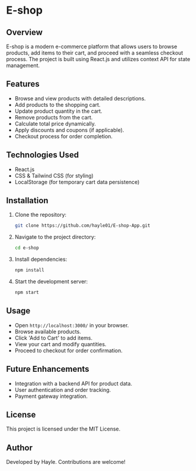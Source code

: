 # E-shop

## Overview

E-shop is a modern e-commerce platform that allows users to browse products, add items to their cart, and proceed with a seamless checkout process. The project is built using React.js and utilizes context API for state management.

## Features

- Browse and view products with detailed descriptions.
- Add products to the shopping cart.
- Update product quantity in the cart.
- Remove products from the cart.
- Calculate total price dynamically.
- Apply discounts and coupons (if applicable).
- Checkout process for order completion.

## Technologies Used

- React.js
- CSS & Tailwind CSS (for styling)
- LocalStorage (for temporary cart data persistence)

## Installation

1. Clone the repository:

   ```sh
   git clone https://github.com/hayle01/E-shop-App.git
   ```

2. Navigate to the project directory:

   ```sh
   cd e-shop
   ```

3. Install dependencies:

   ```sh
   npm install
   ```

4. Start the development server:

   ```sh
   npm start
   ```

## Usage

- Open `http://localhost:3000/` in your browser.
- Browse available products.
- Click 'Add to Cart' to add items.
- View your cart and modify quantities.
- Proceed to checkout for order confirmation.

## Future Enhancements

- Integration with a backend API for product data.
- User authentication and order tracking.
- Payment gateway integration.

## License

This project is licensed under the MIT License.

## Author

Developed by Hayle. Contributions are welcome!
